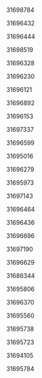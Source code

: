 31698784

31696432

31696444

31698519

31696328

31696230

31696121

31696892

31696153

31697337

31696599

31695016

31696279

31695973

31697143

31696464

31696436

31696696

31697190

31696629

31686344

31695806

31696370

31695560

31695738

31695723

31694105

31695784

